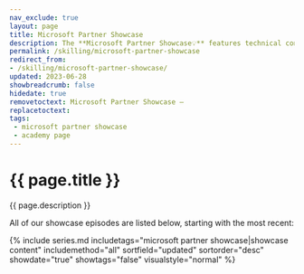 ```yaml
---
nav_exclude: true
layout: page
title: Microsoft Partner Showcase
description: The **Microsoft Partner Showcase💡** features technical conversations with Microsoft Partners and their solutions. Join Microsoft CSAs and Partners from around the world to get their perspectives on the tech industry and go hands-on with their solutions.
permalink: /skilling/microsoft-partner-showcase
redirect_from:
- /skilling/microsoft-partner-showcase/
updated: 2023-06-28
showbreadcrumb: false
hidedate: true
removetoctext: Microsoft Partner Showcase — 
replacetoctext:
tags: 
 - microsoft partner showcase
 - academy page
---
```


# {{ page.title }}

{{ page.description }}

All of our showcase episodes are listed below, starting with the most recent:

{% include series.md 
    includetags="microsoft partner showcase|showcase content" 
    includemethod="all" 
    sortfield="updated" sortorder="desc" showdate="true" 
    showtags="false" visualstyle="normal" 
%}